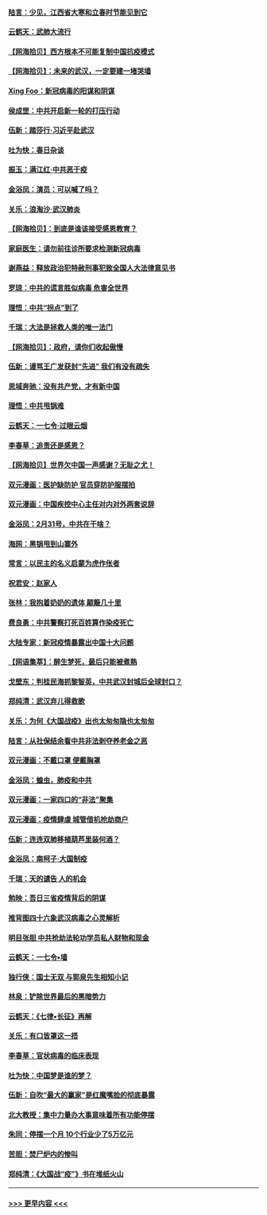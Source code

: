 #### [陆言：少见，江西省大寒和立春时节能见到它](../pages/nsc993/n11939983.md?t=03150002) 
#### [云鹤天：武肺大流行](../pages/nsc993/n11939902.md?t=03150002) 
#### [【网海拾贝】西方根本不可能复制中国抗疫模式](../pages/nsc993/n11939725.md?t=03150002) 
#### [【网海拾贝】：未来的武汉，一定要建一堵哭墙](../pages/nsc993/n11938684.md?t=03150002) 
#### [Xing Foo：新冠病毒的阳谋和阴谋](../pages/nsc993/n11936086.md?t=03150002) 
#### [侯成罡：中共开启新一轮的打压行动](../pages/nsc993/n11935730.md?t=03150002) 
#### [伍新：踏莎行‧习近平赴武汉](../pages/nsc993/n11935157.md?t=03150002) 
#### [吐为快：春日杂谈](../pages/nsc993/n11934776.md?t=03150002) 
#### [振玉：满江红‧中共恶于疫](../pages/nsc993/n11934647.md?t=03150002) 
#### [金浴凤：演员：可以喊了吗？](../pages/nsc993/n11934602.md?t=03150002) 
#### [关乐：浪淘沙·武汉肺炎](../pages/nsc993/n11931792.md?t=03150002) 
#### [【网海拾贝】：到底是谁该接受感恩教育？](../pages/nsc993/n11931552.md?t=03150002) 
#### [家庭医生：请勿前往诊所要求检测新冠病毒](../pages/nsc993/n11929190.md?t=03150002) 
#### [谢燕益：释放政治犯特赦刑事犯致全国人大法律意见书](../pages/nsc993/n11928978.md?t=03150002) 
#### [罗琼：中共的谎言胜似病毒 危害全世界](../pages/nsc993/n11922636.md?t=03150002) 
#### [理悟：中共“拐点”到了](../pages/nsc993/n11928496.md?t=03150002) 
#### [千瑞：大法是拯救人类的唯一法门](../pages/nsc993/n11927637.md?t=03150002) 
#### [【网海拾贝】：政府，请你们收起傲慢](../pages/nsc993/n11926932.md?t=03150002) 
#### [伍新：谩骂王广发获封“先进” 我们有没有疏失](../pages/nsc993/n11926101.md?t=03150002) 
#### [思域奔驰：没有共产党，才有新中国](../pages/nsc993/n11926058.md?t=03150002) 
#### [理悟：中共甩锅难](../pages/nsc993/n11925355.md?t=03150002) 
#### [云鹤天：一七令·过眼云烟](../pages/nsc993/n11925284.md?t=03150002) 
#### [李春草：追责还是感恩？](../pages/nsc993/n11925274.md?t=03150002) 
#### [【网海拾贝】世界欠中国一声感谢？无耻之尤！](../pages/nsc993/n11925239.md?t=03150002) 
#### [双元漫画：医护缺防护 官员穿防护服摆拍](../pages/nsc993/n11923899.md?t=03150002) 
#### [双元漫画：中国疾控中心主任对内对外两套说辞](../pages/nsc993/n11921994.md?t=03150002) 
#### [金浴凤：2月31号，中共在干啥？](../pages/nsc993/n11922706.md?t=03150002) 
#### [海网：黑锅甩到山寨外](../pages/nsc993/n11922688.md?t=03150002) 
#### [常言：以民主的名义启蒙为虎作伥者](../pages/nsc993/n11922217.md?t=03150002) 
#### [祝君安：赵家人](../pages/nsc993/n11922209.md?t=03150002) 
#### [张林：我抱着奶奶的遗体 颠簸几十里](../pages/nsc993/n11920945.md?t=03150002) 
#### [费良勇：中共警察打死百姓算作染疫死亡](../pages/nsc993/n11919264.md?t=03150002) 
#### [大陆专家：新冠疫情暴露出中国十大问题](../pages/nsc993/n11919187.md?t=03150002) 
#### [【网语集萃】：醉生梦死，最后只能被煮熟](../pages/nsc993/n11918994.md?t=03150002) 
#### [戈壁东：判桂民海抓黎智英，中共武汉封城后全球封口？](../pages/nsc993/n11917982.md?t=03150002) 
#### [郑纯清：武汉弃儿得救歌](../pages/nsc993/n11917881.md?t=03150002) 
#### [关乐：为何《大国战疫》出也太匆匆隐也太匆匆](../pages/nsc993/n11917792.md?t=03150002) 
#### [陆言：从社保结余看中共非法剥夺养老金之恶](../pages/nsc993/n11917084.md?t=03150002) 
#### [双元漫画：不戴口罩 便戴胸罩](../pages/nsc993/n11916447.md?t=03150002) 
#### [金浴凤：蝗虫，肺疫和中共](../pages/nsc993/n11916904.md?t=03150002) 
#### [双元漫画：一家四口的“非法”聚集](../pages/nsc993/n11916378.md?t=03150002) 
#### [双元漫画：疫情肆虐 城管借机抢劫商户](../pages/nsc993/n11916310.md?t=03150002) 
#### [伍新：连连双肺移植葫芦里装何酒？](../pages/nsc993/n11913667.md?t=03150002) 
#### [金浴凤：南柯子·大国制疫](../pages/nsc993/n11913657.md?t=03150002) 
#### [千瑞：天的谴告  人的机会](../pages/nsc993/n11913309.md?t=03150002) 
#### [勉映：吾日三省疫情背后的阴谋](../pages/nsc993/n11913079.md?t=03150002) 
#### [推背图四十六象武汉病毒之心灵解析](../pages/nsc993/n11911761.md?t=03150002) 
#### [明目张胆 中共抢劫法轮功学员私人财物和现金](../pages/nsc993/n11910262.md?t=03150002) 
#### [云鹤天：一七令▪墙](../pages/nsc993/n11910627.md?t=03150002) 
#### [独行侠：国士无双 与郭泉先生相知小记](../pages/nsc993/n11910613.md?t=03150002) 
#### [林泉：铲除世界最后的黑暗势力](../pages/nsc993/n11909320.md?t=03150002) 
#### [云鹤天：《七律▪长征》再解](../pages/nsc993/n11909327.md?t=03150002) 
#### [关乐：有口皆罩这一捂](../pages/nsc993/n11908393.md?t=03150002) 
#### [李春草：官状病毒的临床表现](../pages/nsc993/n11908339.md?t=03150002) 
#### [吐为快：中国梦是谁的梦？](../pages/nsc993/n11906564.md?t=03150002) 
#### [伍新：自吹“最大的赢家”是红魔嘴脸的彻底暴露](../pages/nsc993/n11906407.md?t=03150002) 
#### [北大教授：集中力量办大事意味着所有功能停摆](../pages/nsc993/n11904800.md?t=03150002) 
#### [朱同：停摆一个月 10个行业少了5万亿元](../pages/nsc993/n11904498.md?t=03150002) 
#### [苦胆：焚尸炉内的惨叫](../pages/nsc993/n11904479.md?t=03150002) 
#### [郑纯清：《大国战“疫”》书在堆纸火山](../pages/nsc993/n11904450.md?t=03150002) 

----
#### [ >>> 更早内容 <<< ](../indexes/nsc993-earlier.md)
